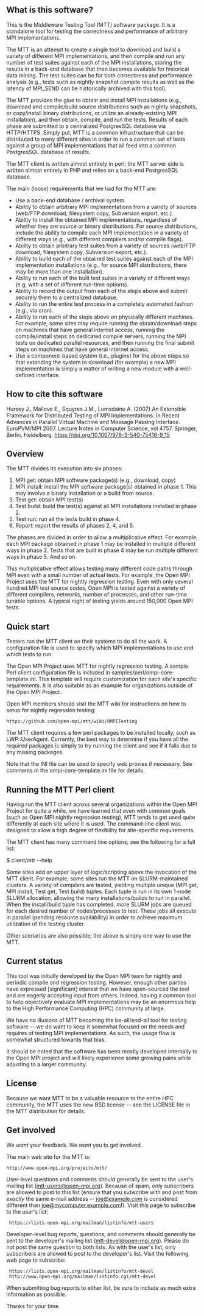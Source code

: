 What is this software?
----------------------

This is the Middleware Testing Tool (MTT) software package.  It is a
standalone tool for testing the correctness and performance of
arbitrary MPI implementations.

The MTT is an attempt to create a single tool to download and build a
variety of different MPI implementations, and then compile and run any
number of test suites against each of the MPI installations, storing
the results in a back-end database that then becomes available for
historical data mining.  The test suites can be for both correctness
and performance analysis (e.g., tests such as nightly snapshot compile
results as well as the latency of MPI_SEND can be historically
archived with this tool).

The MTT provides the glue to obtain and install MPI installations
(e.g., download and compile/build source distributions such as nightly
snapshots, or copy/install binary distributions, or utilize an
already-existing MPI installation), and then obtain, compile, and run
the tests.  Results of each phase are submitted to a centralized
PostgresSQL database via HTTP/HTTPS.  Simply put, MTT is a common
infrastructure that can be distributed to many different sites in
order to run a common set of tests against a group of MPI
implementations that all feed into a common PostgresSQL database of
results.

The MTT client is written almost entirely in perl; the MTT server side
is written almost entirely in PHP and relies on a back-end PostgresSQL
database.

The main (loose) requirements that we had for the MTT are:

- Use a back-end database / archival system.
- Ability to obtain arbitrary MPI implementations from a variety of
  sources (web/FTP download, filesystem copy, Subversion export,
  etc.).
- Ability to install the obtained MPI implementations, regardless of
  whether they are source or binary distributions.  For source
  distributions, include the ability to compile each MPI
  implementation in a variety of different ways (e.g., with different
  compilers and/or compile flags).
- Ability to obtain arbitrary test suites from a variety of sources
  (web/FTP download, filesystem copy, Subversion export, etc.).
- Ability to build each of the obtained test suites against each of
  the MPI implementation installations (e.g., for source MPI
  distributions, there may be more than one installation).
- Ability to run each of the built test suites in a variety of
  different ways (e.g, with a set of different run-time options).
- Ability to record the output from each of the steps above and
  submit securely them to a centralized database.
- Ability to run the entire test process in a completely automated
  fashion (e.g., via cron).
- Ability to run each of the steps above on physically different
  machines.  For example, some sites may require running the
  obtain/download steps on machines that have general internet access,
  running the compile/install steps on dedicated compile servers,
  running the MPI tests on dedicated parallel resources, and then
  running the final submit steps on machines that have general
  internet access.
- Use a component-based system (i.e., plugins) for the above steps so
  that extending the system to download (for example) a new MPI
  implementation is simply a matter of writing a new module with a
  well-defined interface.


How to cite this software
-------------------------
Hursey J., Mallove E., Squyres J.M., Lumsdaine A. (2007) An Extensible
Framework for Distributed Testing of MPI Implementations. In Recent
Advances in Parallel Virtual Machine and Message Passing Interface.
EuroPVM/MPI 2007. Lecture Notes in Computer Science, vol 4757. Springer,
Berlin, Heidelberg.
https://doi.org/10.1007/978-3-540-75416-9_15


Overview
--------

The MTT divides its execution into six phases:

1. MPI get: obtain MPI software package(s) (e.g., download, copy)
2. MPI install: install the MPI software package(s) obtained in phase 1.
   This may involve a binary installation or a build from source.
3. Test get: obtain MPI test(s)
4. Test build: build the test(s) against all MPI installations
   installed in phase 2.
5. Test run: run all the tests build in phase 4.
6. Report: report the results of phases 2, 4, and 5.

The phases are divided in order to allow a multiplicative effect.  For
example, each MPI package obtained in phase 1 may be installed in
multiple different ways in phase 2.  Tests that are built in phase 4
may be run multiple different ways in phase 5.  And so on.

This multiplicative effect allows testing many different code paths
through MPI even with a small number of actual tests.  For example,
the Open MPI Project uses the MTT for nightly regression testing.
Even with only several hundred MPI test source codes, Open MPI is
tested against a variety of different compilers, networks, number of
processes, and other run-time tunable options.  A typical night of
testing yields around 150,000 Open MPI tests.


Quick start
-----------

Testers run the MTT client on their systems to do all the work.  A
configuration file is used to specify which MPI implementations to use
and which tests to run.  

The Open MPI Project uses MTT for nightly regression testing.  A
sample Perl client configuration file is included in
samples/perl/ompi-core-template.ini.  This template will require
customization for each site's specific requirements.  It is also
suitable as an example for organizations outside of the Open MPI
Project.

Open MPI members should visit the MTT wiki for instructions on how to
setup for nightly regression testing:

    https://github.com/open-mpi/mtt/wiki/OMPITesting

The MTT client requires a few perl packages to be installed locally,
such as LWP::UserAgent.  Currently, the best way to determine if you
have all the required packages is simply to try running the client and
see if it fails due to any missing packages.

Note that the INI file can be used to specify web proxies if
necessary.  See comments in the ompi-core-template.ini file for
details.


Running the MTT Perl client
---------------------------

Having run the MTT client across several organizations within the Open
MPI Project for quite a while, we have learned that even with common
goals (such as Open MPI nightly regression testing), MTT tends to get
used quite differently at each site where it is used.  The
command-line client was designed to allow a high degree of flexibility
for site-specific requirements.

The MTT client has many command line options; see the following for a
full list:

$ client/mtt --help

Some sites add an upper layer of logic/scripting above the invocation
of the MTT client.  For example, some sites run the MTT on
SLURM-maintained clusters.  A variety of compilers are tested,
yielding multiple unique (MPI get, MPI install, Test get, Test build)
tuples.  Each tuple is run in its own 1-node SLURM allocation,
allowing the many installations/builds to run in parallel.  When the
install/build tuple has completed, more SLURM jobs are queued for each
desired number of nodes/processes to test.  These jobs all execute in
parallel (pending resource availability) in order to achieve maximum
utilization of the testing cluster.

Other scenarios are also possible; the above is simply one way to use
the MTT.


Current status
--------------

This tool was initially developed by the Open MPI team for nightly and
periodic compile and regression testing.  However, enough other
parties have expressed [significant] interest that we have open-sourced
the tool and are eagerly accepting input from others.  Indeed, having
a common tool to help objectively evaluate MPI implementations may be
an enormous help to the High Performance Computing (HPC) community at
large.

We have no illusions of MTT becoming the be-all/end-all tool for
testing software -- we do want to keep it somewhat focused on the
needs and requires of testing MPI implementations.  As such, the usage
flow is somewhat structured towards that bias.

It should be noted that the software has been mostly developed internally
to the Open MPI project and will likely experience some growing pains
while adjusting to a larger community.


License
-------

Because we want MTT to be a valuable resource to the entire HPC
community, the MTT uses the new BSD license -- see the LICENSE file in
the MTT distribution for details.


Get involved
------------

We *want* your feedback.  We *want* you to get involved.

The main web site for the MTT is:

    http://www.open-mpi.org/projects/mtt/

User-level questions and comments should generally be sent to the
user's mailing list (mtt-users@open-mpi.org).  Because of spam, only
subscribers are allowed to post to this list (ensure that you
subscribe with and post from *exactly* the same e-mail address --
joe@example.com is considered different than
joe@mycomputer.example.com!).  Visit this page to subscribe to the
user's list:

     https://lists.open-mpi.org/mailman/listinfo/mtt-users

Developer-level bug reports, questions, and comments should generally
be sent to the developer's mailing list (mtt-devel@open-mpi.org).
Please do not post the same question to both lists.  As with the
user's list, only subscribers are allowed to post to the developer's
list.  Visit the following web page to subscribe:

     https://lists.open-mpi.org/mailman/listinfo/mtt-devel
     http://www.open-mpi.org/mailman/listinfo.cgi/mtt-devel

When submitting bug reports to either list, be sure to include as much
extra information as possible.

Thanks for your time.
